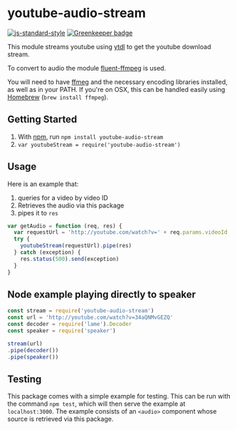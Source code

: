 # youtube-audio-stream

[![js-standard-style](https://img.shields.io/badge/code_style-standard-brightgreen.svg)](https://github.com/feross/standard)
[![Greenkeeper badge](https://badges.greenkeeper.io/JamesKyburz/youtube-audio-stream.svg)](https://greenkeeper.io/)

This module streams youtube using [ytdl](https://github.com/fent/node-ytdl) to get the youtube download stream.

To convert to audio the module [fluent-ffmpeg](https://github.com/schaermu/node-fluent-ffmpeg) is used.

You will need to have [ffmeg](http://www.ffmpeg.org/) and the necessary encoding libraries installed, as well as in your PATH. If you're on OSX, this can be handled easily using [Homebrew](http://brew.sh/) (`brew install ffmpeg`).

## Getting Started

1. With [npm](http://npmjs.org), run `npm install youtube-audio-stream`
2. `var youtubeStream = require('youtube-audio-stream')`

## Usage

Here is an example that:

1. queries for a video by video ID
2. Retrieves the audio via this package
3. pipes it to `res`

```js
var getAudio = function (req, res) {
  var requestUrl = 'http://youtube.com/watch?v=' + req.params.videoId
  try {
    youtubeStream(requestUrl).pipe(res)
  } catch (exception) {
    res.status(500).send(exception)
  }
}
```

## Node example playing directly to speaker
```js
const stream = require('youtube-audio-stream')
const url = 'http://youtube.com/watch?v=34aQNMvGEZQ'
const decoder = require('lame').Decoder
const speaker = require('speaker')

stream(url)
.pipe(decoder())
.pipe(speaker())
```

## Testing

This package comes with a simple example for testing. This can be run with the command `npm test`, which will then serve the example at `localhost:3000`. The example consists of an `<audio>` component whose source is retrieved via this package.
